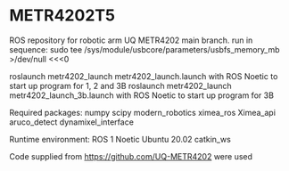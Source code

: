 # METR4202T5
ROS repository for robotic arm UQ METR4202
main branch.
run in sequence:
sudo tee /sys/module/usbcore/parameters/usbfs_memory_mb >/dev/null <<<0

roslaunch metr4202_launch metr4202_launch.launch with ROS Noetic to start up program for 1, 2 and 3B
roslaunch metr4202_launch metr4202_launch_3b.launch with ROS Noetic to start up program for 3B 

Required packages:
numpy
scipy
modern_robotics
ximea_ros
Ximea_api
aruco_detect
dynamixel_interface

Runtime environment:
ROS 1 Noetic
Ubuntu 20.02
catkin_ws

Code supplied from https://github.com/UQ-METR4202 were used
